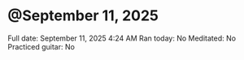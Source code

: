 # @September 11, 2025

Full date: September 11, 2025 4:24 AM
Ran today: No
Meditated: No
Practiced guitar: No
